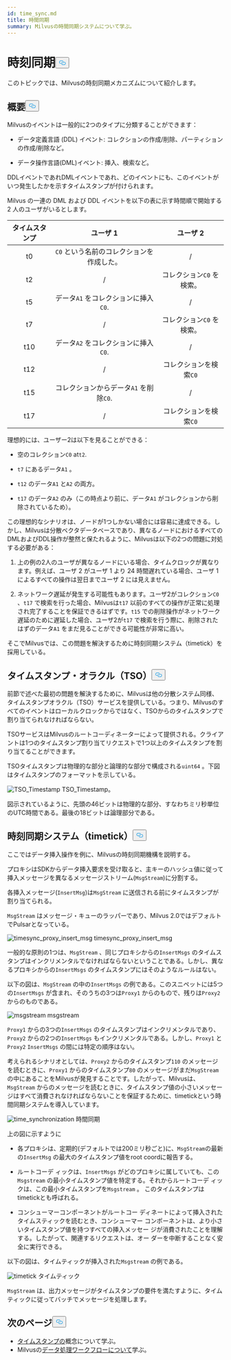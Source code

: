 ```yaml
---
id: time_sync.md
title: 時間同期
summary: Milvusの時間同期システムについて学ぶ。
---
```

<h1 id="Time-Synchronization" class="common-anchor-header">時刻同期<button data-href="#Time-Synchronization" class="anchor-icon" translate="no">
      <svg translate="no"
        aria-hidden="true"
        focusable="false"
        height="20"
        version="1.1"
        viewBox="0 0 16 16"
        width="16"
      >
        <path
          fill="#0092E4"
          fill-rule="evenodd"
          d="M4 9h1v1H4c-1.5 0-3-1.69-3-3.5S2.55 3 4 3h4c1.45 0 3 1.69 3 3.5 0 1.41-.91 2.72-2 3.25V8.59c.58-.45 1-1.27 1-2.09C10 5.22 8.98 4 8 4H4c-.98 0-2 1.22-2 2.5S3 9 4 9zm9-3h-1v1h1c1 0 2 1.22 2 2.5S13.98 12 13 12H9c-.98 0-2-1.22-2-2.5 0-.83.42-1.64 1-2.09V6.25c-1.09.53-2 1.84-2 3.25C6 11.31 7.55 13 9 13h4c1.45 0 3-1.69 3-3.5S14.5 6 13 6z"
        ></path>
      </svg>
    </button></h1><p>このトピックでは、Milvusの時刻同期メカニズムについて紹介します。</p>
<h2 id="Overview" class="common-anchor-header">概要<button data-href="#Overview" class="anchor-icon" translate="no">
      <svg translate="no"
        aria-hidden="true"
        focusable="false"
        height="20"
        version="1.1"
        viewBox="0 0 16 16"
        width="16"
      >
        <path
          fill="#0092E4"
          fill-rule="evenodd"
          d="M4 9h1v1H4c-1.5 0-3-1.69-3-3.5S2.55 3 4 3h4c1.45 0 3 1.69 3 3.5 0 1.41-.91 2.72-2 3.25V8.59c.58-.45 1-1.27 1-2.09C10 5.22 8.98 4 8 4H4c-.98 0-2 1.22-2 2.5S3 9 4 9zm9-3h-1v1h1c1 0 2 1.22 2 2.5S13.98 12 13 12H9c-.98 0-2-1.22-2-2.5 0-.83.42-1.64 1-2.09V6.25c-1.09.53-2 1.84-2 3.25C6 11.31 7.55 13 9 13h4c1.45 0 3-1.69 3-3.5S14.5 6 13 6z"
        ></path>
      </svg>
    </button></h2><p>Milvusのイベントは一般的に2つのタイプに分類することができます：</p>
<ul>
<li><p>データ定義言語 (DDL) イベント: コレクションの作成/削除、パーティションの作成/削除など。</p></li>
<li><p>データ操作言語(DML)イベント: 挿入、検索など。</p></li>
</ul>
<p>DDLイベントであれDMLイベントであれ、どのイベントにも、このイベントがいつ発生したかを示すタイムスタンプが付けられます。</p>
<p>Milvus の一連の DML および DDL イベントを以下の表に示す時間順で開始する 2 人のユーザがいるとします。</p>
<table>
<thead>
<tr><th style="text-align:center">タイムスタンプ</th><th style="text-align:center">ユーザ 1</th><th style="text-align:center">ユーザ 2</th></tr>
</thead>
<tbody>
<tr><td style="text-align:center">t0</td><td style="text-align:center"><code translate="no">C0</code> という名前のコレクションを作成した。</td><td style="text-align:center">/</td></tr>
<tr><td style="text-align:center">t2</td><td style="text-align:center">/</td><td style="text-align:center">コレクション<code translate="no">C0</code> を検索。</td></tr>
<tr><td style="text-align:center">t5</td><td style="text-align:center">データ<code translate="no">A1</code> をコレクションに挿入<code translate="no">C0</code>.</td><td style="text-align:center">/</td></tr>
<tr><td style="text-align:center">t7</td><td style="text-align:center">/</td><td style="text-align:center">コレクション<code translate="no">C0</code> を検索。</td></tr>
<tr><td style="text-align:center">t10</td><td style="text-align:center">データ<code translate="no">A2</code> をコレクションに挿入<code translate="no">C0</code>.</td><td style="text-align:center">/</td></tr>
<tr><td style="text-align:center">t12</td><td style="text-align:center">/</td><td style="text-align:center">コレクションを検索<code translate="no">C0</code></td></tr>
<tr><td style="text-align:center">t15</td><td style="text-align:center">コレクションからデータ<code translate="no">A1</code> を削除<code translate="no">C0</code>.</td><td style="text-align:center">/</td></tr>
<tr><td style="text-align:center">t17</td><td style="text-align:center">/</td><td style="text-align:center">コレクションを検索<code translate="no">C0</code></td></tr>
</tbody>
</table>
<p>理想的には、ユーザー2は以下を見ることができる：</p>
<ul>
<li><p>空のコレクション<code translate="no">C0</code> at<code translate="no">t2</code>.</p></li>
<li><p><code translate="no">t7</code> にあるデータ<code translate="no">A1</code> 。</p></li>
<li><p><code translate="no">t12</code> のデータ<code translate="no">A1</code> と<code translate="no">A2</code> の両方。</p></li>
<li><p><code translate="no">t17</code> のデータ<code translate="no">A2</code> のみ（この時点より前に、データ<code translate="no">A1</code> がコレクションから削除されているため）。</p></li>
</ul>
<p>この理想的なシナリオは、ノードが1つしかない場合には容易に達成できる。しかし、Milvusは分散ベクタデータベースであり、異なるノードにおけるすべてのDMLおよびDDL操作が整然と保たれるように、Milvusは以下の2つの問題に対処する必要がある：</p>
<ol>
<li><p>上の例の2人のユーザが異なるノードにいる場合、タイムクロックが異なります。例えば、ユーザ 2 がユーザ 1 より 24 時間遅れている場合、ユーザ 1 によるすべての操作は翌日までユーザ 2 には見えません。</p></li>
<li><p>ネットワーク遅延が発生する可能性もあります。ユーザ2がコレクション<code translate="no">C0</code> 、<code translate="no">t17</code> で検索を行った場合、Milvusは<code translate="no">t17</code> 以前のすべての操作が正常に処理され完了することを保証できるはずです。<code translate="no">t15</code> での削除操作がネットワーク遅延のために遅延した場合、ユーザ2が<code translate="no">t17</code> で検索を行う際に、削除されたはずのデータ<code translate="no">A1</code> をまだ見ることができる可能性が非常に高い。</p></li>
</ol>
<p>そこでMilvusでは、この問題を解決するために時刻同期システム（timetick）を採用している。</p>
<h2 id="Timestamp-oracle-TSO" class="common-anchor-header">タイムスタンプ・オラクル（TSO）<button data-href="#Timestamp-oracle-TSO" class="anchor-icon" translate="no">
      <svg translate="no"
        aria-hidden="true"
        focusable="false"
        height="20"
        version="1.1"
        viewBox="0 0 16 16"
        width="16"
      >
        <path
          fill="#0092E4"
          fill-rule="evenodd"
          d="M4 9h1v1H4c-1.5 0-3-1.69-3-3.5S2.55 3 4 3h4c1.45 0 3 1.69 3 3.5 0 1.41-.91 2.72-2 3.25V8.59c.58-.45 1-1.27 1-2.09C10 5.22 8.98 4 8 4H4c-.98 0-2 1.22-2 2.5S3 9 4 9zm9-3h-1v1h1c1 0 2 1.22 2 2.5S13.98 12 13 12H9c-.98 0-2-1.22-2-2.5 0-.83.42-1.64 1-2.09V6.25c-1.09.53-2 1.84-2 3.25C6 11.31 7.55 13 9 13h4c1.45 0 3-1.69 3-3.5S14.5 6 13 6z"
        ></path>
      </svg>
    </button></h2><p>前節で述べた最初の問題を解決するために、Milvusは他の分散システム同様、タイムスタンプオラクル（TSO）サービスを提供している。つまり、Milvusのすべてのイベントはローカルクロックからではなく、TSOからのタイムスタンプで割り当てられなければならない。</p>
<p>TSOサービスはMilvusのルートコーディネーターによって提供される。クライアントは1つのタイムスタンプ割り当てリクエストで1つ以上のタイムスタンプを割り当てることができます。</p>
<p>TSOタイムスタンプは物理的な部分と論理的な部分で構成される<code translate="no">uint64</code> 。下図はタイムスタンプのフォーマットを示している。</p>
<p>
  
   <span class="img-wrapper"> <img translate="no" src="/docs/v2.4.x/assets/TSO_Timestamp.png" alt="TSO_Timestamp" class="doc-image" id="tso_timestamp" />
   </span> <span class="img-wrapper"> <span>TSO_Timestamp</span>。 </span></p>
<p>図示されているように、先頭の46ビットは物理的な部分、すなわちミリ秒単位のUTC時間である。最後の18ビットは論理部分である。</p>
<h2 id="Time-synchronization-system-timetick" class="common-anchor-header">時刻同期システム（timetick）<button data-href="#Time-synchronization-system-timetick" class="anchor-icon" translate="no">
      <svg translate="no"
        aria-hidden="true"
        focusable="false"
        height="20"
        version="1.1"
        viewBox="0 0 16 16"
        width="16"
      >
        <path
          fill="#0092E4"
          fill-rule="evenodd"
          d="M4 9h1v1H4c-1.5 0-3-1.69-3-3.5S2.55 3 4 3h4c1.45 0 3 1.69 3 3.5 0 1.41-.91 2.72-2 3.25V8.59c.58-.45 1-1.27 1-2.09C10 5.22 8.98 4 8 4H4c-.98 0-2 1.22-2 2.5S3 9 4 9zm9-3h-1v1h1c1 0 2 1.22 2 2.5S13.98 12 13 12H9c-.98 0-2-1.22-2-2.5 0-.83.42-1.64 1-2.09V6.25c-1.09.53-2 1.84-2 3.25C6 11.31 7.55 13 9 13h4c1.45 0 3-1.69 3-3.5S14.5 6 13 6z"
        ></path>
      </svg>
    </button></h2><p>ここではデータ挿入操作を例に、Milvusの時刻同期機構を説明する。</p>
<p>プロキシはSDKからデータ挿入要求を受け取ると、主キーのハッシュ値に従って挿入メッセージを異なるメッセージストリーム(<code translate="no">MsgStream</code>)に分割する。</p>
<p>各挿入メッセージ(<code translate="no">InsertMsg</code>)は<code translate="no">MsgStream</code> に送信される前にタイムスタンプが割り当てられる。</p>
<div class="alert note">
  <code translate="no">MsgStream</code> はメッセージ・キューのラッパーであり、Milvus 2.0ではデフォルトでPulsarとなっている。</div>
<p>
  
   <span class="img-wrapper"> <img translate="no" src="/docs/v2.4.x/assets/timesync_proxy_insert_msg.png" alt="timesync_proxy_insert_msg" class="doc-image" id="timesync_proxy_insert_msg" />
   </span> <span class="img-wrapper"> <span>timesync_proxy_insert_msg</span> </span></p>
<p>一般的な原則の1つは、<code translate="no">MsgStream</code> 、同じプロキシからの<code translate="no">InsertMsgs</code> のタイムスタンプはインクリメンタルでなければならないということである。しかし、異なるプロキシからの<code translate="no">InsertMsgs</code> のタイムスタンプにはそのようなルールはない。</p>
<p>以下の図は、<code translate="no">MsgStream</code> の中の<code translate="no">InsertMsgs</code> の例である。このスニペットには5つの<code translate="no">InsertMsgs</code> が含まれ、そのうちの3つは<code translate="no">Proxy1</code> からのもので、残りは<code translate="no">Proxy2</code> からのものである。</p>
<p>
  
   <span class="img-wrapper"> <img translate="no" src="/docs/v2.4.x/assets/msgstream.png" alt="msgstream" class="doc-image" id="msgstream" />
   </span> <span class="img-wrapper"> <span>msgstream</span> </span></p>
<p><code translate="no">Proxy1</code> からの3つの<code translate="no">InsertMsgs</code> のタイムスタンプはインクリメンタルであり、<code translate="no">Proxy2</code> からの2つの<code translate="no">InsertMsgs</code> もインクリメンタルである。しかし、<code translate="no">Proxy1</code> と<code translate="no">Proxy2</code> <code translate="no">InsertMsgs</code> の間には特定の順序はない。</p>
<p>考えられるシナリオとしては、<code translate="no">Proxy2</code> からのタイムスタンプ<code translate="no">110</code> のメッセージを読むときに、<code translate="no">Proxy1</code> からのタイムスタンプ<code translate="no">80</code> のメッセージがまだ<code translate="no">MsgStream</code> の中にあることをMilvusが発見することです。したがって、Milvusは、<code translate="no">MsgStream</code> からのメッセージを読むときに、タイムスタンプ値の小さいメッセージはすべて消費されなければならないことを保証するために、timetickという時間同期システムを導入しています。</p>
<p>
  
   <span class="img-wrapper"> <img translate="no" src="/docs/v2.4.x/assets/time_synchronization.png" alt="time_synchronization" class="doc-image" id="time_synchronization" />
   </span> <span class="img-wrapper"> <span>時間同期</span> </span></p>
<p>上の図に示すように</p>
<ul>
<li><p>各プロキシは、定期的(デフォルトでは200ミリ秒ごと)に、<code translate="no">MsgStream</code>の最新の<code translate="no">InsertMsg</code> の最大のタイムスタンプ値をroot coordに報告する。</p></li>
<li><p>ルートコーデ ィックは、<code translate="no">InsertMsgs</code> がどのプロキシに属していても、この<code translate="no">Msgstream</code> の最小タイムスタンプ値を特定する。それからルートコーデ ィックは、この最小タイムスタンプを<code translate="no">Msgstream</code> 。 このタイムスタンプはtimetickとも呼ばれる。</p></li>
<li><p>コンシューマーコンポーネントがルートコー ディネートによって挿入されたタイムスティックを読むとき、コンシューマー コンポーネントは、より小さいタイムスタンプ値を持つすべての挿入メッセー ジが消費されたことを理解する。したがって、関連するリクエストは、オー ダーを中断することなく安全に実行できる。</p></li>
</ul>
<p>以下の図は、タイムティックが挿入された<code translate="no">Msgstream</code> の例である。</p>
<p>
  
   <span class="img-wrapper"> <img translate="no" src="/docs/v2.4.x/assets/timetick.png" alt="timetick" class="doc-image" id="timetick" />
   </span> <span class="img-wrapper"> <span>タイムティック</span> </span></p>
<p><code translate="no">MsgStream</code> は、出力メッセージがタイムスタンプの要件を満たすように、タイムティックに従ってバッチでメッセージを処理します。</p>
<h2 id="Whats-next" class="common-anchor-header">次のページ<button data-href="#Whats-next" class="anchor-icon" translate="no">
      <svg translate="no"
        aria-hidden="true"
        focusable="false"
        height="20"
        version="1.1"
        viewBox="0 0 16 16"
        width="16"
      >
        <path
          fill="#0092E4"
          fill-rule="evenodd"
          d="M4 9h1v1H4c-1.5 0-3-1.69-3-3.5S2.55 3 4 3h4c1.45 0 3 1.69 3 3.5 0 1.41-.91 2.72-2 3.25V8.59c.58-.45 1-1.27 1-2.09C10 5.22 8.98 4 8 4H4c-.98 0-2 1.22-2 2.5S3 9 4 9zm9-3h-1v1h1c1 0 2 1.22 2 2.5S13.98 12 13 12H9c-.98 0-2-1.22-2-2.5 0-.83.42-1.64 1-2.09V6.25c-1.09.53-2 1.84-2 3.25C6 11.31 7.55 13 9 13h4c1.45 0 3-1.69 3-3.5S14.5 6 13 6z"
        ></path>
      </svg>
    </button></h2><ul>
<li><a href="/docs/ja/timestamp.md">タイムスタンプの</a>概念について学ぶ。</li>
<li>Milvusの<a href="/docs/ja/data_processing.md">データ処理ワークフローについて</a>学ぶ。</li>
</ul>
